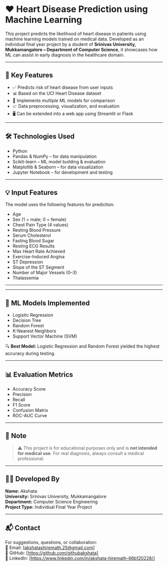 # ❤️ Heart Disease Prediction using Machine Learning

This project predicts the likelihood of heart disease in patients using machine learning models trained on medical data. Developed as an individual final year project by a student of **Srinivas University, Mukkamangalore – Department of Computer Science**, it showcases how ML can assist in early diagnosis in the healthcare domain.

---

## 🚀 Key Features

- ✅ Predicts risk of heart disease from user inputs
- 📊 Based on the UCI Heart Disease dataset
- 🧠 Implements multiple ML models for comparison
- 📈 Data preprocessing, visualization, and evaluation
- 🖥️ Can be extended into a web app using Streamlit or Flask

---

## 🛠️ Technologies Used

- Python
- Pandas & NumPy – for data manipulation
- Scikit-learn – ML model building & evaluation
- Matplotlib & Seaborn – for data visualization
- Jupyter Notebook – for development and testing

---

## 💡 Input Features

The model uses the following features for prediction:

- Age
- Sex (1 = male; 0 = female)
- Chest Pain Type (4 values)
- Resting Blood Pressure
- Serum Cholesterol
- Fasting Blood Sugar
- Resting ECG Results
- Max Heart Rate Achieved
- Exercise-Induced Angina
- ST Depression
- Slope of the ST Segment
- Number of Major Vessels (0–3)
- Thalassemia

---

---

## 🧠 ML Models Implemented

- Logistic Regression
- Decision Tree
- Random Forest
- K-Nearest Neighbors
- Support Vector Machine (SVM)

🔍 **Best Model:** Logistic Regression and Random Forest yielded the highest accuracy during testing.

---

## 📊 Evaluation Metrics

- Accuracy Score
- Precision
- Recall
- F1 Score
- Confusion Matrix
- ROC-AUC Curve

---

## 📌 Note

> ⚠️ This project is for educational purposes only and is **not intended for medical use**. For real diagnosis, always consult a medical professional.

---

## 👨‍💻 Developed By

**Name:** Akshata  
**University:** Srinivas University, Mukkamangalore  
**Department:** Computer Science Engineering  
**Project Type:** Individual Final Year Project

---

## 📬 Contact

For suggestions, questions, or collaboration:  
📧 Email: [akshatashiremath.25@gmail.com]  
🔗 GitHub: [https://github.com/githubakshata]  
🔗 LinkedIn: [https://www.linkedin.com/in/akshata-hiremath-66b120228/]



